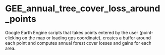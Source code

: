 # GEE_annual_tree_cover_loss_around_points
Google Earth Engine scripts that takes points entered by the user (point-clicking on the map or loading gps coordinate), creates a buffer around each point and computes annual forest cover losses and gains for each area.
